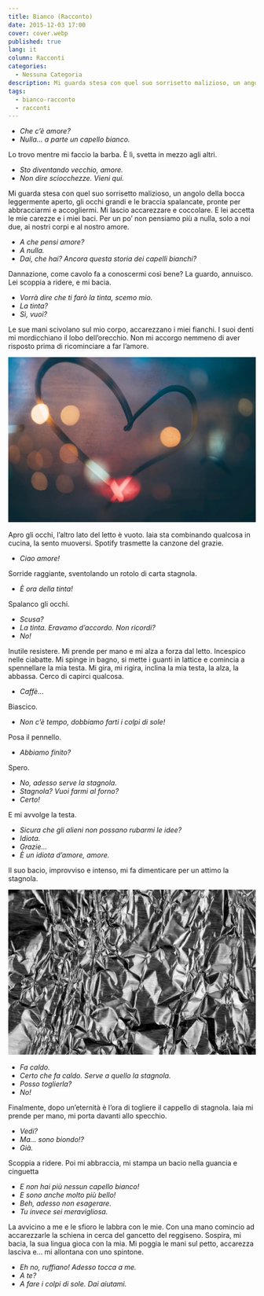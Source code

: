 ```yaml
---
title: Bianco (Racconto)
date: 2015-12-03 17:00
cover: cover.webp
published: true
lang: it
column: Racconti
categories:
  - Nessuna Categoria
description: Mi guarda stesa con quel suo sorrisetto malizioso, un angolo della bocca leggermente aperto, gli occhi grandi e le braccia spalancate, pronte per abbracciarmi e accogliermi. Mi lascio accarezzare e coccolare. E lei accetta le mie carezze e i miei baci. Per un po’ non pensiamo più a nulla, solo a noi due, ai nostri corpi e al nostro amore.
tags:
  - bianco-racconto
  - racconti
---
```

- _Che c’è amore?_
- _Nulla… a parte un capello bianco._

Lo trovo mentre mi faccio la barba. È lì, svetta in mezzo agli altri.

- _Sto diventando vecchio, amore._
- _Non dire sciocchezze. Vieni qui._

Mi guarda stesa con quel suo sorrisetto malizioso, un angolo della bocca leggermente aperto, gli occhi grandi e le braccia spalancate, pronte per abbracciarmi e accogliermi. Mi lascio accarezzare e coccolare. E lei accetta le mie carezze e i miei baci. Per un po’ non pensiamo più a nulla, solo a noi due, ai nostri corpi e al nostro amore.

- _A che pensi amore?_
- _A nulla._
- _Dai, che hai? Ancora questa storia dei capelli bianchi?_

Dannazione, come cavolo fa a conoscermi così bene? La guardo, annuisco. Lei scoppia a ridere, e mi bacia.

- _Vorrà dire che ti farò la tinta, scemo mio._
- _La tinta?_
- _Sì, vuoi?_

Le sue mani scivolano sul mio corpo, accarezzano i miei fianchi. I suoi denti mi mordicchiano il lobo dell’orecchio. Non mi accorgo nemmeno di aver risposto prima di ricominciare a far l’amore.

![Immagine](./loves-hug.webp)

Apro gli occhi, l’altro lato del letto è vuoto. Iaia sta combinando qualcosa in cucina, la sento muoversi. Spotify trasmette la canzone del grazie.

- _Ciao amore!_

Sorride raggiante, sventolando un rotolo di carta stagnola.

- _È ora della tinta!_

Spalanco gli occhi.

- _Scusa?_
- _La tinta. Eravamo d’accordo. Non ricordi?_
- _No!_

Inutile resistere. Mi prende per mano e mi alza a forza dal letto. Incespico nelle ciabatte. Mi spinge in bagno, si mette i guanti in lattice e comincia a spennellare la mia testa. Mi gira, mi rigira, inclina la mia testa, la alza, la abbassa. Cerco di capirci qualcosa.

- _Caffè…_

Biascico.

- _Non c’è tempo, dobbiamo farti i colpi di sole!_

Posa il pennello.

- _Abbiamo finito?_

Spero.

- _No, adesso serve la stagnola._
- _Stagnola? Vuoi farmi al forno?_
- _Certo!_

E mi avvolge la testa.

- _Sicura che gli alieni non possano rubarmi le idee?_
- _Idiota._
- _Grazie…_
- _È un idiota d’amore, amore._

Il suo bacio, improvviso e intenso, mi fa dimenticare per un attimo la stagnola.

![Immagine](./carta-stagnola.webp)

- _Fa caldo._
- _Certo che fa caldo. Serve a quello la stagnola._
- _Posso toglierla?_
- _No!_

Finalmente, dopo un’eternità è l’ora di togliere il cappello di stagnola. Iaia mi prende per mano, mi porta davanti allo specchio.

- _Vedi?_
- _Ma… sono biondo!?_
- _Già._

Scoppia a ridere. Poi mi abbraccia, mi stampa un bacio nella guancia e cinguetta

- _E non hai più nessun capello bianco!_
- _E sono anche molto più bello!_
- _Beh, adesso non esagerare._
- _Tu invece sei meravigliosa._

La avvicino a me e le sfioro le labbra con le mie. Con una mano comincio ad accarezzarle la schiena in cerca del gancetto del reggiseno. Sospira, mi bacia, la sua lingua gioca con la mia. Mi poggia le mani sul petto, accarezza lasciva e… mi allontana con uno spintone.

- _Eh no, ruffiano! Adesso tocca a me._
- _A te?_
- _A fare i colpi di sole. Dai aiutami._

